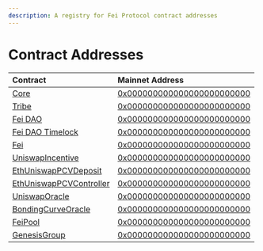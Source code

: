 ```yaml
---
description: A registry for Fei Protocol contract addresses
---
```


# Contract Addresses

| Contract | Mainnet Address |
| :--- | :--- |
| [Core](access-control/core.md) | [0x000000000000000000000000](https://etherscan.io/address/0x0000000000000000000000000000000000000000) |
| [Tribe](../governance/tribe.md) | [0x000000000000000000000000](https://etherscan.io/address/0x0000000000000000000000000000000000000000) |
| [Fei DAO](../governance/fei-dao.md) | [0x000000000000000000000000](https://etherscan.io/address/0x0000000000000000000000000000000000000000) |
| [Fei DAO Timelock](../governance/fei-dao.md) | [0x000000000000000000000000](https://etherscan.io/address/0x0000000000000000000000000000000000000000) |
| [Fei](fei-stablecoin/fei-fei-usd.md) | [0x000000000000000000000000](https://etherscan.io/address/0x0000000000000000000000000000000000000000) |
| [UniswapIncentive](fei-stablecoin/uniswapincentive.md) | [0x000000000000000000000000](https://etherscan.io/address/0x0000000000000000000000000000000000000000) |
| [EthUniswapPCVDeposit](protocol-controlled-value/ethuniswappcvdeposit.md) | [0x000000000000000000000000](https://etherscan.io/address/0x0000000000000000000000000000000000000000) |
| [EthUniswapPCVController](protocol-controlled-value/ethuniswappcvcontroller.md) | [0x000000000000000000000000](https://etherscan.io/address/0x0000000000000000000000000000000000000000) |
| [UniswapOracle](oracles/uniswaporacle.md) | [0x000000000000000000000000](https://etherscan.io/address/0x0000000000000000000000000000000000000000) |
| [BondingCurveOracle](oracles/bondingcurveoracle.md) | [0x000000000000000000000000](https://etherscan.io/address/0x0000000000000000000000000000000000000000) |
| [FeiPool](staking/feipool.md) | [0x000000000000000000000000](https://etherscan.io/address/0x0000000000000000000000000000000000000000) |
| [GenesisGroup](genesis/genesisgroup.md) | [0x000000000000000000000000](https://etherscan.io/address/0x0000000000000000000000000000000000000000) |

